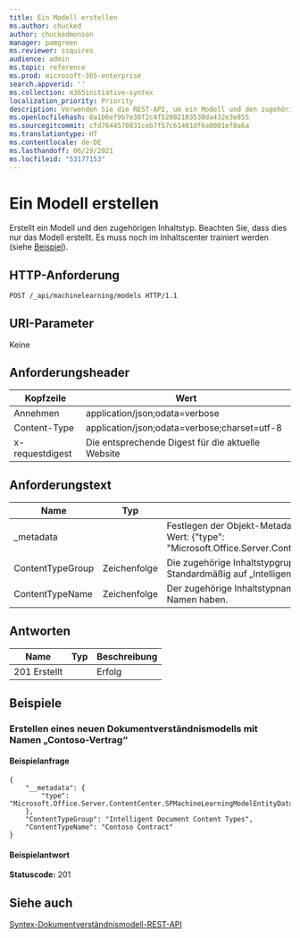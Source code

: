```yaml
---
title: Ein Modell erstellen
ms.author: chucked
author: chuckedmonson
manager: pamgreen
ms.reviewer: ssquires
audience: admin
ms.topic: reference
ms.prod: microsoft-365-enterprise
search.appverid: ''
ms.collection: m365initiative-syntex
localization_priority: Priority
description: Verwenden Sie die REST-API, um ein Modell und den zugehörigen Inhaltstyp zu erstellen.
ms.openlocfilehash: 0a1b6ef9b7e38f2c4f52082103530da432e3e855
ms.sourcegitcommit: cfd7644570831ceb7f57c61401df6a0001ef0a6a
ms.translationtype: HT
ms.contentlocale: de-DE
ms.lasthandoff: 06/29/2021
ms.locfileid: "53177153"
---
```

# <a name="create-model"></a>Ein Modell erstellen

Erstellt ein Modell und den zugehörigen Inhaltstyp. Beachten Sie, dass dies nur das Modell erstellt. Es muss noch im Inhaltscenter trainiert werden (siehe [Beispiel](rest-createmodel-method.md#examples)).

## <a name="http-request"></a>HTTP-Anforderung

```
POST /_api/machinelearning/models HTTP/1.1
```
## <a name="uri-parameters"></a>URI-Parameter

Keine

## <a name="request-headers"></a>Anforderungsheader

| Kopfzeile | Wert |
|--------|-------|
|Annehmen|application/json;odata=verbose|
|Content-Type|application/json;odata=verbose;charset=utf-8|
|x-requestdigest|Die entsprechende Digest für die aktuelle Website|

## <a name="request-body"></a>Anforderungstext

|Name    |Typ   |Beschreibung |
|--------|-------|------------|
|_metadata|  |Festlegen der Objekt-Metadaten auf dem SPO. Verwenden Sie immer den Wert: {"type": "Microsoft.Office.Server.ContentCenter.SPMachineLearningModelEntityData"}. |
|ContentTypeGroup|Zeichenfolge|Die zugehörige Inhaltstypgruppe, die dem Modell zugeordnet ist. Standardmäßig auf „Intelligente Dokumentinhaltstypen“ festgelegt.|
|ContentTypeName|Zeichenfolge|Der zugehörige Inhaltstypname. Die erstellte Modelldatei wird den gleichen Namen haben.|

## <a name="responses"></a>Antworten

| Name   | Typ  | Beschreibung|
|--------|-------|------------|
|201 Erstellt| |Erfolg|

## <a name="examples"></a>Beispiele

### <a name="create-a-new-document-understanding-model-called-contoso-contract"></a>Erstellen eines neuen Dokumentverständnismodells mit Namen „Contoso-Vertrag“

#### <a name="sample-request"></a>Beispielanfrage

```
{
    "__metadata": {
        "type": "Microsoft.Office.Server.ContentCenter.SPMachineLearningModelEntityData"
    },
    "ContentTypeGroup": "Intelligent Document Content Types",
    "ContentTypeName": "Contoso Contract"
}
```

#### <a name="sample-response"></a>Beispielantwort

**Statuscode:** 201

## <a name="see-also"></a>Siehe auch

[Syntex-Dokumentverständnismodell-REST-API](syntex-model-rest-api.md)
